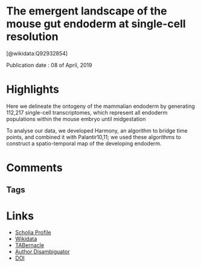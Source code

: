
The emergent landscape of the mouse gut endoderm at single-cell resolution
==========================================================================
  
  [@wikidata:Q92932854]  
  
Publication date : 08 of April, 2019  

# Highlights
Here we delineate the ontogeny of the mammalian endoderm by generating 112,217 single-cell transcriptomes, which
represent all endoderm populations within the mouse embryo until midgestation

To analyse our data, we developed Harmony, an algorithm to
bridge time points, and combined it with Palantir10,11; we used these
algorithms to construct a spatio-temporal map of the developing endoderm.
# Comments

## Tags

# Links
  
 * [Scholia Profile](https://scholia.toolforge.org/work/Q92932854)  
 * [Wikidata](https://www.wikidata.org/wiki/Q92932854)  
 * [TABernacle](https://tabernacle.toolforge.org/?#/tab/manual/Q92932854/P921%3BP4510)  
 * [Author Disambiguator](https://author-disambiguator.toolforge.org/work_item_oauth.php?id=Q92932854&batch_id=&match=1&author_list_id=&doit=Get+author+links+for+work)  
 * [DOI](https://doi.org/10.1038/S41586-019-1127-1)  

